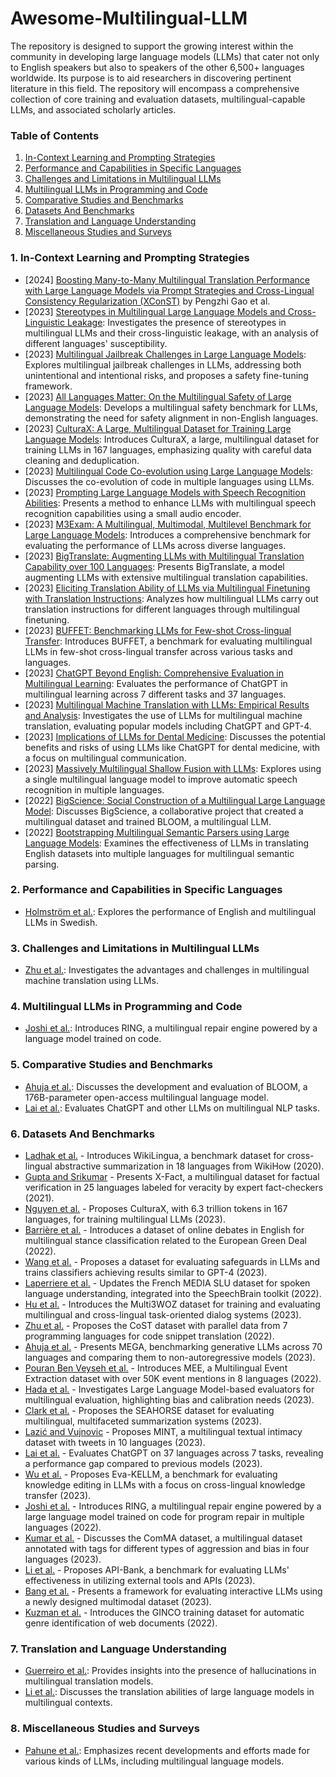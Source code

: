 # Awesome-Multilingual-LLM

The repository is designed to support the growing interest within the community in developing large language models (LLMs) that cater not only to English speakers but also to speakers of the other 6,500+ languages worldwide. Its purpose is to aid researchers in discovering pertinent literature in this field. The repository will encompass a comprehensive collection of core training and evaluation datasets, multilingual-capable LLMs, and associated scholarly articles.

### Table of Contents
1. [In-Context Learning and Prompting Strategies](#section1)
2. [Performance and Capabilities in Specific Languages](#section2)
3. [Challenges and Limitations in Multilingual LLMs](#section3)
4. [Multilingual LLMs in Programming and Code](#section4)
5. [Comparative Studies and Benchmarks](#section5)
6. [Datasets And Benchmarks](#section6)
7. [Translation and Language Understanding](#section7)
8. [Miscellaneous Studies and Surveys](#section8)


### 1. **In-Context Learning and Prompting Strategies** <a name="section1"></a>
- [2024] [Boosting Many-to-Many Multilingual Translation Performance with Large Language Models via Prompt Strategies and Cross-Lingual Consistency Regularization (XConST)](https://arxiv.org/abs/2401.05861) by Pengzhi Gao et al.
- [2023] [Stereotypes in Multilingual Large Language Models and Cross-Linguistic Leakage](https://dx.doi.org/10.48550/arXiv.2312.07141): Investigates the presence of stereotypes in multilingual LLMs and their cross-linguistic leakage, with an analysis of different languages' susceptibility.
- [2023] [Multilingual Jailbreak Challenges in Large Language Models](https://dx.doi.org/10.48550/arXiv.2310.06474): Explores multilingual jailbreak challenges in LLMs, addressing both unintentional and intentional risks, and proposes a safety fine-tuning framework.
- [2023] [All Languages Matter: On the Multilingual Safety of Large Language Models](https://dx.doi.org/10.48550/arXiv.2310.00905): Develops a multilingual safety benchmark for LLMs, demonstrating the need for safety alignment in non-English languages.
- [2023] [CulturaX: A Large, Multilingual Dataset for Training Large Language Models](https://dx.doi.org/10.48550/arXiv.2309.09400): Introduces CulturaX, a large, multilingual dataset for training LLMs in 167 languages, emphasizing quality with careful data cleaning and deduplication.
- [2023] [Multilingual Code Co-evolution using Large Language Models](https://dx.doi.org/10.1145/3611643.3616350): Discusses the co-evolution of code in multiple languages using LLMs.
- [2023] [Prompting Large Language Models with Speech Recognition Abilities](https://dx.doi.org/10.48550/arXiv.2307.11795): Presents a method to enhance LLMs with multilingual speech recognition capabilities using a small audio encoder.
- [2023] [M3Exam: A Multilingual, Multimodal, Multilevel Benchmark for Large Language Models](https://dx.doi.org/10.48550/arXiv.2306.05179): Introduces a comprehensive benchmark for evaluating the performance of LLMs across diverse languages.
- [2023] [BigTranslate: Augmenting LLMs with Multilingual Translation Capability over 100 Languages](https://arxiv.org/abs/2305.18098): Presents BigTranslate, a model augmenting LLMs with extensive multilingual translation capabilities.
- [2023] [Eliciting Translation Ability of LLMs via Multilingual Finetuning with Translation Instructions](https://dx.doi.org/10.48550/arXiv.2305.15083): Analyzes how multilingual LLMs carry out translation instructions for different languages through multilingual finetuning.
- [2023] [BUFFET: Benchmarking LLMs for Few-shot Cross-lingual Transfer](https://dx.doi.org/10.48550/arXiv.2305.14857): Introduces BUFFET, a benchmark for evaluating multilingual LLMs in few-shot cross-lingual transfer across various tasks and languages.
- [2023] [ChatGPT Beyond English: Comprehensive Evaluation in Multilingual Learning](https://dx.doi.org/10.48550/arXiv.2304.05613): Evaluates the performance of ChatGPT in multilingual learning across 7 different tasks and 37 languages.
- [2023] [Multilingual Machine Translation with LLMs: Empirical Results and Analysis](https://dx.doi.org/10.48550/arXiv.2304.04675): Investigates the use of LLMs for multilingual machine translation, evaluating popular models including ChatGPT and GPT-4.
- [2023] [Implications of LLMs for Dental Medicine](https://dx.doi.org/10.1111/jerd.13046): Discusses the potential benefits and risks of using LLMs like ChatGPT for dental medicine, with a focus on multilingual communication.
- [2023] [Massively Multilingual Shallow Fusion with LLMs](https://dx.doi.org/10.1109/ICASSP49357.2023.10094796): Explores using a single multilingual language model to improve automatic speech recognition in multiple languages.
- [2022] [BigScience: Social Construction of a Multilingual Large Language Model](https://dx.doi.org/10.48550/arXiv.2212.04960): Discusses BigScience, a collaborative project that created a multilingual dataset and trained BLOOM, a multilingual LLM.
- [2022] [Bootstrapping Multilingual Semantic Parsers using Large Language Models](https://dx.doi.org/10.48550/arXiv.2210.07313): Examines the effectiveness of LLMs in translating English datasets into multiple languages for multilingual semantic parsing. 

### 2. **Performance and Capabilities in Specific Languages** <a name="section2"></a>
- [Holmström et al.](https://www.aclweb.org/anthology/2023.resourceful-1.13): Explores the performance of English and multilingual LLMs in Swedish.

### 3. **Challenges and Limitations in Multilingual LLMs** <a name="section3"></a>
- [Zhu et al.](https://dx.doi.org/10.48550/arXiv.2304.04675): Investigates the advantages and challenges in multilingual machine translation using LLMs.

### 4. **Multilingual LLMs in Programming and Code** <a name="section4"></a>
- [Joshi et al.](https://dx.doi.org/10.48550/arXiv.2208.11640): Introduces RING, a multilingual repair engine powered by a language model trained on code.

### 5. **Comparative Studies and Benchmarks** <a name="section5"></a>
- [Ahuja et al.](https://dx.doi.org/10.48550/arXiv.2211.05100): Discusses the development and evaluation of BLOOM, a 176B-parameter open-access multilingual language model.
- [Lai et al.](https://dx.doi.org/10.48550/arXiv.2304.05613): Evaluates ChatGPT and other LLMs on multilingual NLP tasks.

### 6. **Datasets And Benchmarks** <a name="section6"></a>

- [Ladhak et al.](https://dx.doi.org/10.18653/v1/2020.findings-emnlp.360) - Introduces WikiLingua, a benchmark dataset for cross-lingual abstractive summarization in 18 languages from WikiHow (2020).
- [Gupta and Srikumar](https://dx.doi.org/10.18653/v1/2021.acl-short.86) - Presents X-Fact, a multilingual dataset for factual verification in 25 languages labeled for veracity by expert fact-checkers (2021).
- [Nguyen et al.](https://dx.doi.org/10.48550/arXiv.2309.09400) - Proposes CulturaX, with 6.3 trillion tokens in 167 languages, for training multilingual LLMs (2023).
- [Barrière et al.](https://www.aclweb.org/anthology/2022.politicalnlp-1.3) - Introduces a dataset of online debates in English for multilingual stance classification related to the European Green Deal (2022).
- [Wang et al.](https://dx.doi.org/10.48550/arXiv.2308.13387) - Proposes a dataset for evaluating safeguards in LLMs and trains classifiers achieving results similar to GPT-4 (2023).
- [Laperriere et al.](https://www.aclweb.org/anthology/2022.lrec-1.171) - Updates the French MEDIA SLU dataset for spoken language understanding, integrated into the SpeechBrain toolkit (2022).
- [Hu et al.](https://dx.doi.org/10.1162/tacl_a_00609) - Introduces the Multi3WOZ dataset for training and evaluating multilingual and cross-lingual task-oriented dialog systems (2023).
- [Zhu et al.](https://dx.doi.org/10.1609/aaai.v36i10.21434) - Proposes the CoST dataset with parallel data from 7 programming languages for code snippet translation (2022).
- [Ahuja et al.](https://dx.doi.org/10.48550/arXiv.2303.12528) - Presents MEGA, benchmarking generative LLMs across 70 languages and comparing them to non-autoregressive models (2023).
- [Pouran Ben Veyseh et al.](https://dx.doi.org/10.48550/arXiv.2211.05955) - Introduces MEE, a Multilingual Event Extraction dataset with over 50K event mentions in 8 languages (2022).
- [Hada et al.](https://dx.doi.org/10.48550/arXiv.2309.07462) - Investigates Large Language Model-based evaluators for multilingual evaluation, highlighting bias and calibration needs (2023).
- [Clark et al.](https://dx.doi.org/10.48550/arXiv.2305.13194) - Proposes the SEAHORSE dataset for evaluating multilingual, multifaceted summarization systems (2023).
- [Lazić and Vujnovic](https://dx.doi.org/10.18653/v1/2023.semeval-1.87) - Proposes MINT, a multilingual textual intimacy dataset with tweets in 10 languages (2023).
- [Lai et al.](https://dx.doi.org/10.48550/arXiv.2304.05613) - Evaluates ChatGPT on 37 languages across 7 tasks, revealing a performance gap compared to previous models (2023).
- [Wu et al.](https://dx.doi.org/10.48550/arXiv.2308.09954) - Proposes Eva-KELLM, a benchmark for evaluating knowledge editing in LLMs with a focus on cross-lingual knowledge transfer (2023).
- [Joshi et al.](https://dx.doi.org/10.48550/arXiv.2208.11640) - Introduces RING, a multilingual repair engine powered by a large language model trained on code for program repair in multiple languages (2022).
- [Kumar et al.](https://dx.doi.org/10.1007/s10579-023-09696-7) - Discusses the ComMA dataset, a multilingual dataset annotated with tags for different types of aggression and bias in four languages (2023).
- [Li et al.](https://dx.doi.org/10.18653/v1/2023.emnlp-main.187) - Proposes API-Bank, a benchmark for evaluating LLMs' effectiveness in utilizing external tools and APIs (2023).
- [Bang et al.](https://arxiv.org/abs/2302.04023) - Presents a framework for evaluating interactive LLMs using a newly designed multimodal dataset (2023).
- [Kuzman et al.](https://arxiv.org/abs/2201.03857) - Introduces the GINCO training dataset for automatic genre identification of web documents (2022).



### 7. **Translation and Language Understanding** <a name="section7"></a>
- [Guerreiro et al.](https://dx.doi.org/10.1162/tacl_a_00615): Provides insights into the presence of hallucinations in multilingual translation models.
- [Li et al.](https://dx.doi.org/10.48550/arXiv.2305.15083): Discusses the translation abilities of large language models in multilingual contexts.

### 8. **Miscellaneous Studies and Surveys** <a name="section8"></a>
- [Pahune et al.](https://dx.doi.org/10.22214/ijraset.2023.54677): Emphasizes recent developments and efforts made for various kinds of LLMs, including multilingual language models.

